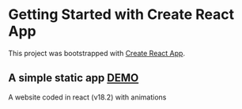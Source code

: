 # Getting Started with Create React App

This project was bootstrapped with [Create React App](https://github.com/facebook/create-react-app).

## A simple static app [DEMO](https://unidev.ba/chatgpt)

A website coded in react (v18.2) with animations